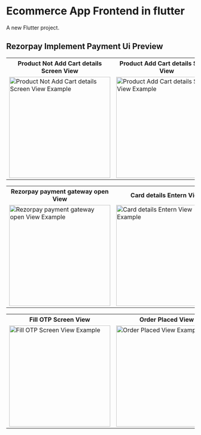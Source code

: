 # Ecommerce App Frontend in flutter

A new Flutter project.

##  Rezorpay Implement Payment Ui Preview


<table>
  
<tr>                    
   <th>Product Not Add Cart details Screen View</th>
   <th>Product Add Cart details Screen View</th>
   <th>Cart Screen View</th>
   <th>Order details Screen View</th>
</tr>  
  
  
  
<tr>
  
<td>
  <img src="https://github.com/mdsomad/ecommerce_app_frontend_in_flutter/assets/103892160/894c04d1-3265-46aa-a92e-a50557973cfc" alt="Product Not Add Cart details Screen View Example" width="270"/>
</td>
  
 <td>
  <img src="https://github.com/mdsomad/ecommerce_app_frontend_in_flutter/assets/103892160/43e82416-cb91-4ec1-8537-ea3e9f02d28a" alt="Product Add Cart details Screen View Example" width="270"/>
</td>

<td>
  <img src="https://github.com/mdsomad/ecommerce_app_frontend_in_flutter/assets/103892160/1f358030-1447-4353-a2ca-58779930dc36" alt="Cart details Screenn View Example" width="270"/>
</td>

<td>
  <img src="https://github.com/mdsomad/ecommerce_app_frontend_in_flutter/assets/103892160/5495123c-438c-465c-83ab-ea61a8df0afa" alt="Order details Screen View Example" width="270"/>
</td>

</tr>

</table>




<table>
  
<tr>                    
   <th>Rezorpay payment gateway open View</th>
   <th>Card details Entern View</th>
   <th>Pay and Save Card View</th>
   <th>Enter OTP Screen View</th>
</tr>  
  
  
  
<tr>
  
<td>
  <img src="https://github.com/mdsomad/ecommerce_app_frontend_in_flutter/assets/103892160/b212fa27-aa2a-4714-be3d-aa639a0b06c7" alt="Rezorpay payment gateway open View Example" width="270"/>
</td>
  
 <td>
  <img src="https://github.com/mdsomad/ecommerce_app_frontend_in_flutter/assets/103892160/8f0e7b56-ad4a-445b-b876-0b404f1f3a4a" alt="Card details Entern View Example" width="270"/>
</td>

<td>
  <img src="https://github.com/mdsomad/ecommerce_app_frontend_in_flutter/assets/103892160/4fd658bb-e8f1-42e5-8f66-16a0ccc35088" alt="Pay and Save Card View Example" width="270"/>
</td>

<td>
  <img src="https://github.com/mdsomad/ecommerce_app_frontend_in_flutter/assets/103892160/03893851-08db-4490-8a62-39cb0fb0f274" alt="Enter OTP Screen View Example" width="270"/>
</td>

</tr>

</table>















<table>
  
<tr>                    
   <th>Fill OTP Screen View</th>
   <th>Order Placed View</th>
   <th>My Order View</th>
 
</tr>  
  
  
  
<tr>
  
<td>
  <img src="https://github.com/mdsomad/ecommerce_app_frontend_in_flutter/assets/103892160/183aec24-cd1c-4433-9cee-864a16f41375" alt="Fill OTP Screen View Example" width="270"/>
</td>
  
 <td>
  <img src="https://github.com/mdsomad/ecommerce_app_frontend_in_flutter/assets/103892160/374832eb-4317-4ea0-a9ea-930c0960f0fa" alt="Order Placed View Example" width="270"/>
</td>

<td>
  <img src="https://github.com/mdsomad/ecommerce_app_frontend_in_flutter/assets/103892160/994f0cfe-0aae-4edf-aac3-b4eb5949b885" alt="My Order View Example" width="270"/>
</td>


</tr>

</table>





